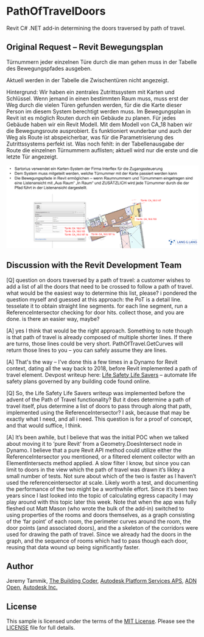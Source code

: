 # PathOfTravelDoors

Revit C# .NET add-in determining the doors traversed by path of travel.

## Original Request &ndash; Revit Bewegungsplan

Türnummern jeder einzelnen Türe durch die man gehen muss in der Tabelle des Bewegungspfades ausgeben.

Aktuell werden in der Tabelle die Zwischentüren nicht angezeigt.

Hintergrund: Wir haben ein zentrales Zutrittssystem mit Karten und Schlüssel.
Wenn jemand in einen bestimmten Raum muss, muss erst der Weg durch die vielen Türen gefunden werden, für die die Karte dieser Person im diesem System berechtigt werden muss.
Im Bewegungsplan in Revit ist es möglich Routen durch ein Gebäude zu planen.
Für jedes Gebäude haben wir ein Revit Modell.
Mit dem Modell von CA_18 haben wir die Bewegungsroute ausprobiert.
Es funktioniert wunderbar und auch der Weg als Route ist abspeicherbar, was für die Parametrisierung des Zutrittssystems perfekt ist.
Was noch fehlt: in der Tabellenausgabe der Route die einzelnen Türnummern auflisten; aktuell wird nur die erste und die letzte Tür angezeigt.

<img src="img/task.png" alt="Türnummern im Bewegungspfad" title="Türnummern im Bewegungspfad" width="600"/> <!-- 1200 x 520 pixels -->

## Discussion with the Revit Development Team

[Q] question on doors traversed by a path of travel: a customer wishes to add a list of all the doors that need to be crossed to follow a path of travel. what would be the easiest way to determine this list, please?
i pondered the question myself and guessed at this approach: the PoT is a detail line. tesselate it to obtain straight line segments. for each line segment, run a ReferenceIntersector checking for door hits. collect those, and you are done.
is there an easier way, maybe?

[A] yes I think that would be the right approach. Something to note though is that path of travel is already composed of multiple shorter lines. If there are turns, those lines could be very short. PathOfTravel.GetCurves will return those lines to you &ndash; you can safely assume they are lines.

[A] That's the way &ndash; I've done this a few times in a Dynamo for Revit context, dating all the way back to 2018, before Revit implemented a path of travel element.
Devpost writeup here: [Life Safety Life Savers](https://devpost.com/software/life-safety-life-savers)
 &ndash;  automate life safety plans governed by any building code found online.

[Q] So, the Life Safety Life Savers writeup was implemented before the advent of the Path of Travel functionality? But it does determine a path of travel itself, plus determine a list of doors to pass through along that path, implemented using the ReferenceIntersector? I ask, because  that may be exactly what I need, and all i need. This question is for a proof of concept, and that would suffice, I think.

[A] It’s been awhile, but I believe that was the initial POC when we talked about moving it to ‘pure Revit’ from a Geometry.DoesIntersect node in Dynamo.
I believe that a pure Revit API method could utilize either the ReferenceIntersector you mentioned, or a filtered element collector with an ElementIntersects method applied. A slow filter I know, but since you can limit to doors in the view which the path of travel was drawn it’s likley a small number of tests. Not sure about which of the two is faster as I haven’t used the referenceintersector at scale. Likely worth a test, and documenting the performance of the two might be a worthwhile effort.
Since it’s been two years since I last looked into the topic of calculating egress capacity I may play around with this topic later this week.
Note that when the app was fully fleshed out Matt Mason (who wrote the bulk of the add-in) switched to using properties of the rooms and doors themselves, as a graph consisting of the ‘far point’ of each room, the perimeter curves around the room, the door points (and associated doors), and the a skeleton of the corridors were used for drawing the path of travel. Since we already had the doors in the graph, and the sequence of rooms which had to pass though each door, reusing that data wound up being significantly faster.

## Author

Jeremy Tammik,
[The Building Coder](http://thebuildingcoder.typepad.com),
[Autodesk Platform Services APS](http://aps.autodesk.com),
[ADN](http://www.autodesk.com/adn)
[Open](http://www.autodesk.com/adnopen),
[Autodesk Inc.](http://www.autodesk.com)

## License

This sample is licensed under the terms of the [MIT License](http://opensource.org/licenses/MIT).
Please see the [LICENSE](LICENSE) file for full details.
